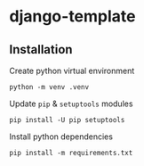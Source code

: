 # django-template

## Installation

Create python virtual environment

    python -m venv .venv

Update `pip` & `setuptools` modules

    pip install -U pip setuptools

Install python dependencies

    pip install -m requirements.txt
